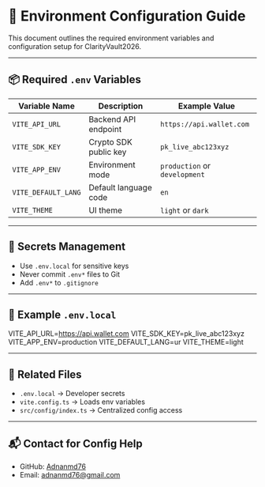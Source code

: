 # 🌿 Environment Configuration Guide

This document outlines the required environment variables and configuration setup for ClarityVault2026.

---

## 📦 Required `.env` Variables

| Variable Name         | Description                          | Example Value               |
|-----------------------|--------------------------------------|-----------------------------|
| `VITE_API_URL`        | Backend API endpoint                 | `https://api.wallet.com`    |
| `VITE_SDK_KEY`        | Crypto SDK public key                | `pk_live_abc123xyz`         |
| `VITE_APP_ENV`        | Environment mode                     | `production` or `development` |
| `VITE_DEFAULT_LANG`   | Default language code                | `en`                        |
| `VITE_THEME`          | UI theme                             | `light` or `dark`           |

---

## 🔐 Secrets Management

- Use `.env.local` for sensitive keys  
- Never commit `.env*` files to Git  
- Add `.env*` to `.gitignore`

---

## 🧪 Example `.env.local`

VITE_API_URL=https://api.wallet.com 
VITE_SDK_KEY=pk_live_abc123xyz 
VITE_APP_ENV=production 
VITE_DEFAULT_LANG=ur 
VITE_THEME=light

---

## 📁 Related Files

- `.env.local` → Developer secrets  
- `vite.config.ts` → Loads env variables  
- `src/config/index.ts` → Centralized config access

---

## 📬 Contact for Config Help

- GitHub: [Adnanmd76](https://github.com/Adnanmd76)  
- Email: adnanmd76@gmail.com

